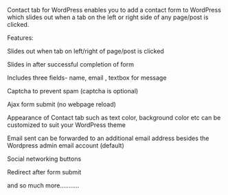 Contact tab for WordPress enables you to add a contact form to WordPress which slides out when a tab on the left or right side of any page/post is clicked.

Features:

Slides out when tab on left/right of page/post is clicked

Slides in after successful completion of form

Includes three fields- name, email , textbox for message

Captcha to prevent spam (captcha is optional)

Ajax form submit (no webpage reload)

Appearance of Contact tab such as text color, background color etc can be customized to suit your WordPress theme

Email sent can be forwarded to an additional email address besides the Wordpress admin email account (default)

Social networking buttons

Redirect after form submit

and so much more...........
